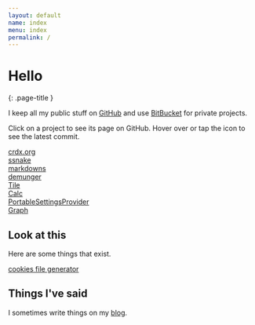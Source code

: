```yaml
---
layout: default
name: index
menu: index
permalink: /
---
```


# Hello
{: .page-title }

I keep all my public stuff on [GitHub](https://github.com/crdx) and use [BitBucket](http://bitbucket.org/crdx) for private projects.

Click on a project to see its page on GitHub. Hover over or tap the icon to see the latest commit.

<div class="projects clearfix">
  <a class="project" data-repo="crdx.org" href="https://github.com/crdx/crdx.org">
    <div class="project-state"></div>
    <div class="project-name">crdx.org</div>
  </a>

  <a class="project" data-repo="ssnake" href="https://github.com/crdx/ssnake">
    <div class="project-state"></div>
    <div class="project-name">ssnake</div>
  </a>

  <a class="project" data-repo="markdowns" href="https://github.com/crdx/markdowns">
    <div class="project-state"></div>
    <div class="project-name">markdowns</div>
  </a>

  <a class="project" data-repo="demunger" href="https://github.com/crdx/demunger">
    <div class="project-state"></div>
    <div class="project-name">demunger</div>
  </a>

  <a class="project" data-repo="Tile" href="https://github.com/crdx/Tile">
    <div class="project-state"></div>
    <div class="project-name">Tile</div>
  </a>

  <a class="project" data-repo="Calc" href="https://github.com/crdx/Calc">
    <div class="project-state"></div>
    <div class="project-name">Calc</div>
  </a>

  <a class="project" data-repo="PortableSettingsProvider" href="https://github.com/crdx/PortableSettingsProvider">
    <div class="project-state"></div>
    <div class="project-name">PortableSettingsProvider</div>
  </a>

  <a class="project" data-repo="Graph" href="https://github.com/crdx/Graph">
    <div class="project-state"></div>
    <div class="project-name">Graph</div>
  </a>
</div>

## Look at this

Here are some things that exist.

<div class="projects clearfix">
  <a href="/misc/cookies/" class="project">
    <div class="project-name">cookies file generator</div>
  </a>
</div>

## Things I've said

I sometimes write things on my [blog](/blog/).

